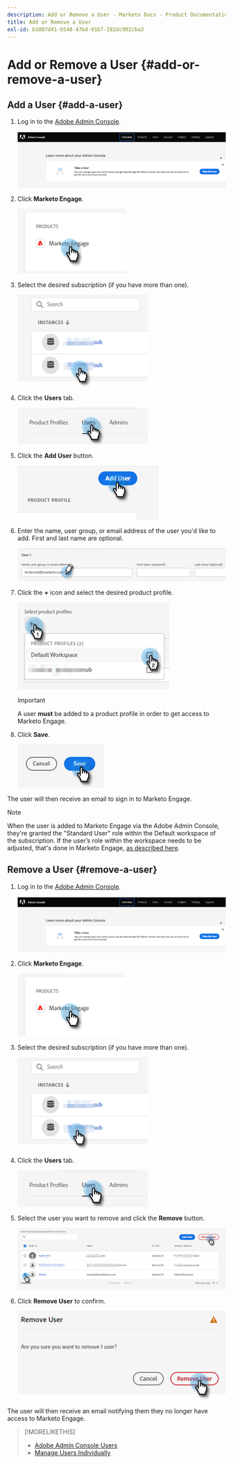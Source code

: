 ```yaml
---
description: Add or Remove a User - Marketo Docs - Product Documentation
title: Add or Remove a User
exl-id: b1087d41-b548-47bd-91b7-282dc902cba3
---
```

# Add or Remove a User {#add-or-remove-a-user}

## Add a User {#add-a-user}

1. Log in to the [Adobe Admin Console](https://adminconsole.adobe.com/).

   ![](assets/add-or-remove-a-user-1.png)

1. Click **Marketo Engage**.

   ![](assets/add-or-remove-a-user-2.png)

1. Select the desired subscription (if you have more than one).

   ![](assets/add-or-remove-a-user-3.png)

1. Click the **Users** tab.

   ![](assets/add-or-remove-a-user-4.png)

1. Click the **Add User** button.

   ![](assets/add-or-remove-a-user-5.png)

1. Enter the name, user group, or email address of the user you'd like to add. First and last name are optional.

   ![](assets/add-or-remove-a-user-6.png)

1. Click the **+** icon and select the desired product profile.

   ![](assets/add-or-remove-a-user-7.png)

   >[!IMPORTANT]
   >
   >A user **must** be added to a product profile in order to get access to Marketo Engage.

1. Click **Save**.

   ![](assets/add-or-remove-a-user-8.png)

The user will then receive an email to sign in to Marketo Engage.

>[!NOTE]
>
>When the user is added to Marketo Engage via the Adobe Admin Console, they're granted the "Standard User" role within the Default workspace of the subscription. If the user’s role within the workspace needs to be adjusted, that's done in Marketo Engage, [as described here](/help/marketo/product-docs/administration/users-and-roles/managing-user-roles-and-permissions.md).

## Remove a User {#remove-a-user}

1. Log in to the [Adobe Admin Console](https://adminconsole.adobe.com/).

   ![](assets/add-or-remove-a-user-9.png)

1. Click **Marketo Engage**.

   ![](assets/add-or-remove-a-user-10.png)

1. Select the desired subscription (if you have more than one).

   ![](assets/add-or-remove-a-user-11.png)

1. Click the **Users** tab.

   ![](assets/add-or-remove-a-user-12.png)

1. Select the user you want to remove and click the **Remove** button.

   ![](assets/add-or-remove-a-user-13.png)

1. Click **Remove User** to confirm.

   ![](assets/add-or-remove-a-user-14.png)

The user will then receive an email notifying them they no longer have access to Marketo Engage.

>[!MORELIKETHIS]
>
>* [Adobe Admin Console Users](https://helpx.adobe.com/enterprise/using/users.html)
>* [Manage Users Individually](https://helpx.adobe.com/enterprise/using/manage-users-individually.html)
